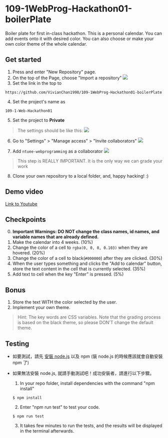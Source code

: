 # 109-1WebProg-Hackathon01-boilerPlate
Boiler plate for first in-class hackathon.
This is a personal calendar. You can add events onto it with desired color. You can also choose or make your own color theme of the whole calendar.


## Get started
1. Press and enter "New Repository" page.
2. On the top of the Page, choose "Import a repository"
![](https://i.imgur.com/FoQNwZp.png)
3. Set the link in the top to
```
https://github.com/VivianChan1998/109-1WebProg-Hackathon01-boilerPlate
```
4. Set the project's name as
```
109-1-Web-Hackathon01
```
5. Set the project to **Private**

> The settings should be like this:
![](https://i.imgur.com/MocaAqS.png)

6. Go to "Settings" > "Manage access" > "Invite collaborators"
![](https://i.imgur.com/ykYzuwP.png)

7. Add `ntuee-webprogramming` as a collaborator
![](https://i.imgur.com/Q3SQVMX.png)

> This step is REALLY IMPORTANT. It is the only way we can grade your work

8. Clone your own repository to a local folder, and, happy hacking! :)


## Demo video

[Link to Youtube](http://www.youtube.com/watch?v=0iNcW_kkF3I)

## Checkpoints
0. **Important Warnings: DO NOT change the class names, id names, and variable names that are already defined.**
1. Make the calendar into 4 weeks. (10%)
2. Change the color of a cell to `rgba(0, 0, 0, 0.103)` when they are hovered. (20%)
3. Change the color of a cell to black(`#000000`) after they are clicked. (30%)
4. When the user types something and clicks the "Add to calendar" button, store the text content in the cell that is currently selected. (35%)
5. Add text to cell when the key "Enter" is pressed. (5%)

## Bonus
1. Store the text WITH the color selected by the user. 
2. Implement your own theme. 
> Hint: The key words are CSS variables. 
> Note that the grading process is based on the black theme, so please DON'T change the default theme.

## Testing
- 如要測試，請先 [安裝 node.js](https://nodejs.org/en/download/) 以及 npm (裝 node.js 的時候應該就會自動安裝 npm 了)
- 如果無法安裝 node.js, 就請手動測試吧！成功安裝者，請進行以下步驟。

    1. In your repo folder, install dependencies with the command "npm install"
    ```
    $ npm install
    ```
    2. Enter "npm run test" to test your code.
    ```
    $ npm run test
    ```
    3. It takes few minutes to run the tests, and the results will be displayed in the terminal afterwards.
